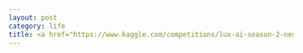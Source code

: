 ```yaml
---
layout: post
category: life
title: <a href="https://www.kaggle.com/competitions/lux-ai-season-2-neurips-stage-2">NeurIPS 2023 Lux AI Challenge</a> goes live!
---
```

